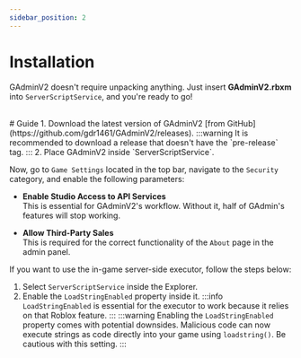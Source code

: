 ```yaml
---
sidebar_position: 2
---
```


# Installation
GAdminV2 doesn't require unpacking anything. Just insert **GAdminV2.rbxm** into `ServerScriptService`, and you're ready to go!

<br/>
# Guide
1. Download the latest version of GAdminV2 [from GitHub](https://github.com/gdr1461/GAdminV2/releases).
:::warning
It is recommended to download a release that doesn't have the `pre-release` tag.
:::
2. Place GAdminV2 inside `ServerScriptService`.

Now, go to `Game Settings` located in the top bar, navigate to the `Security` category, and enable the following parameters:
- **Enable Studio Access to API Services** <br/>
This is essential for GAdminV2's workflow. Without it, half of GAdmin's features will stop working.

- **Allow Third-Party Sales** <br/>
This is required for the correct functionality of the `About` page in the admin panel.

If you want to use the in-game server-side executor, follow the steps below:
1. Select `ServerScriptService` inside the Explorer.
2. Enable the `LoadStringEnabled` property inside it.
:::info
`LoadStringEnabled` is essential for the executor to work because it relies on that Roblox feature.
:::
:::warning
Enabling the `LoadStringEnabled` property comes with potential downsides. Malicious code can now execute strings as code directly into your game using `loadstring()`. Be cautious with this setting.
:::
